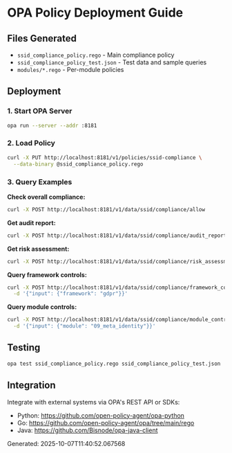 # OPA Policy Deployment Guide

## Files Generated

- `ssid_compliance_policy.rego` - Main compliance policy
- `ssid_compliance_policy_test.json` - Test data and sample queries
- `modules/*.rego` - Per-module policies

## Deployment

### 1. Start OPA Server

```bash
opa run --server --addr :8181
```

### 2. Load Policy

```bash
curl -X PUT http://localhost:8181/v1/policies/ssid-compliance \
  --data-binary @ssid_compliance_policy.rego
```

### 3. Query Examples

**Check overall compliance:**
```bash
curl -X POST http://localhost:8181/v1/data/ssid/compliance/allow
```

**Get audit report:**
```bash
curl -X POST http://localhost:8181/v1/data/ssid/compliance/audit_report
```

**Get risk assessment:**
```bash
curl -X POST http://localhost:8181/v1/data/ssid/compliance/risk_assessment
```

**Query framework controls:**
```bash
curl -X POST http://localhost:8181/v1/data/ssid/compliance/framework_controls \
  -d '{"input": {"framework": "gdpr"}}'
```

**Query module controls:**
```bash
curl -X POST http://localhost:8181/v1/data/ssid/compliance/module_controls \
  -d '{"input": {"module": "09_meta_identity"}}'
```

## Testing

```bash
opa test ssid_compliance_policy.rego ssid_compliance_policy_test.json
```

## Integration

Integrate with external systems via OPA's REST API or SDKs:
- Python: https://github.com/open-policy-agent/opa-python
- Go: https://github.com/open-policy-agent/opa/tree/main/rego
- Java: https://github.com/Bisnode/opa-java-client

Generated: 2025-10-07T11:40:52.067568
